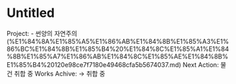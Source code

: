 # Untitled

Project: - 썬양의 자연주의 (%E1%84%8A%E1%85%A5%E1%86%AB%E1%84%8B%E1%85%A3%E1%86%BC%E1%84%8B%E1%85%B4%20%E1%84%8C%E1%85%A1%E1%84%8B%E1%85%A7%E1%86%AB%E1%84%8C%E1%85%AE%E1%84%8B%E1%85%B4%20120e98ce7f7180e49468cfa5b5674037.md)
Next Action: 물건 취합 중
Works Achive: → 취합 중